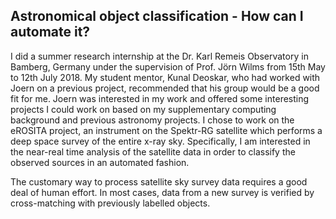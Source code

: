 ## Astronomical object classification - How can I automate it?

I did a summer research internship at the Dr. Karl Remeis Observatory in Bamberg, Germany under the supervision of Prof. Jörn Wilms from 15th May to 12th July 2018. My student mentor, Kunal Deoskar, who had worked with Joern on a previous project, recommended that his group would be a good fit for me. Joern was interested in my work and offered some interesting projects I could work on based on my supplementary computing background and previous astronomy projects. I chose to work on the eROSITA project, an instrument on the Spektr-RG satellite which performs a deep space survey of the entire x-ray sky. Specifically, I am interested in the near-real time analysis of the satellite data in order to classify the observed sources in an automated fashion.

The customary way to process satellite sky survey data requires a good deal of human effort. In most cases, data from a new survey is verified by cross-matching with previously labelled objects. 
<!--stackedit_data:
eyJoaXN0b3J5IjpbLTYyODk3NDM0M119
-->
